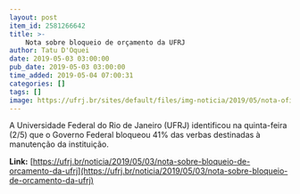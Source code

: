 ```yaml
---
layout: post
item_id: 2581266642
title: >-
    Nota sobre bloqueio de orçamento da UFRJ
author: Tatu D'Oquei
date: 2019-05-03 03:00:00
pub_date: 2019-05-03 03:00:00
time_added: 2019-05-04 07:00:31
categories: []
tags: []
image: https://ufrj.br/sites/default/files/img-noticia/2019/05/nota-oficial-ufrj-portal.png
---
```


A Universidade Federal do Rio de Janeiro (UFRJ) identificou na quinta-feira (2/5) que o Governo Federal bloqueou 41% das verbas destinadas à manutenção da instituição.

**Link:** [https://ufrj.br/noticia/2019/05/03/nota-sobre-bloqueio-de-orcamento-da-ufrj](https://ufrj.br/noticia/2019/05/03/nota-sobre-bloqueio-de-orcamento-da-ufrj)

